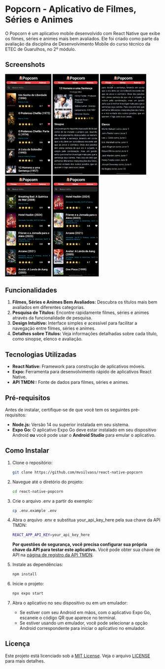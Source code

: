 # Popcorn - Aplicativo de Filmes, Séries e Animes

O Popcorn é um aplicativo mobile desenvolvido com React Native que exibe os filmes, séries e animes mais bem avaliados. Ele foi criado como parte da avaliação da disciplina de Desenvolvimento Mobile do curso técnico da ETEC de Guarulhos, no 2º módulo.

## Screenshots

<img src="./assets/screenshots/moviepage.jpeg" alt="Screenshot da página de filmes" width="150" />
<img src="./assets/screenshots/mediaDetails (1).jpeg" alt="Screenshot da página detalhes" width="150" />
<img src="./assets/screenshots/mediaDetails (2).jpeg" alt="Screenshot da página detalhes" width="150" />
<img src="./assets/screenshots/tvseriespage.jpeg" alt="Screenshot da página de séries" width="150" />
<img src="./assets/screenshots/animepage.jpeg" alt="Screenshot da página de animes" width="150" />

## Funcionalidades

1. **Filmes, Séries e Animes Bem Avaliados:** Descubra os títulos mais bem avaliados em diferentes categorias.
2. **Pesquisa de Títulos:** Encontre rapidamente filmes, séries e animes através da funcionalidade de pesquisa.
3. **Design Intuitivo:**  Interface simples e acessível para facilitar a navegação entre filmes, séries e animes.
4. **Detalhes sobre Títulos:**  Veja informações detalhadas sobre cada título, como sinopse, elenco e avaliação.
## Tecnologias Utilizadas

- **React Native:** Framework para construção de aplicativos móveis.
- **Expo:** Ferramenta para desenvolvimento rápido de aplicativos React Native.
- **API TMDN::**  Fonte de dados para filmes, séries e animes.

## Pré-requisitos

Antes de instalar, certifique-se de que você tem os seguintes pré-requisitos:

- **Node.js:** Versão 14 ou superior instalada em seu sistema.
- **Expo Go:** O aplicativo Expo Go deve estar instalado em seu dispositivo Android **ou** você pode usar o **Android Studio** para emular o aplicativo.

## Como Instalar

1. Clone o repositório:
    ```bash
    git clone https://github.com/mvsilvass/react-native-popcorn
    ```
2. Navegue até o diretório do projeto:
    ```bash
    cd react-native-popcorn
    ```
3. Crie o arquivo .env a partir do exemplo:
    ```bash
    cp .env.example .env
    ```
4. Abra o arquivo .env e substitua your_api_key_here pela sua chave da API TMDN:
    ```bash
    REACT_APP_API_KEY=your_api_key_here
    ```
    **Por questões de segurança, você precisa configurar sua própria chave da API para testar este aplicativo.** Você pode obter sua chave de API na [página de registro da API TMDN](https://www.themoviedb.org/settings/api). 
5. Instale as dependências:
    ```bash
    npm install
    ```
6. Inicie o projeto:
    ```bash
    npx expo start
    ```
7. Abra o aplicativo no seu dispositivo ou em um emulador:

   - Se estiver com seu Android em mãos, com o aplicativo Expo Go, escaneie o código QR que aparece no terminal.
   - Se estiver usando um emulador, você pode selecionar a opção Android correspondente para iniciar o aplicativo no emulador.

## Licença

Este projeto está licenciado sob a [MIT License](LICENSE). Veja o arquivo [LICENSE](LICENSE) para mais detalhes.
